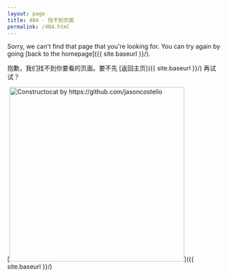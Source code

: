 ```yaml
---
layout: page
title: 404 - 找不到页面
permalink: /404.html
---
```


Sorry, we can't find that page that you're looking for. You can try again by going [back to the homepage]({{ site.baseurl }}/).

抱歉，我们找不到你要看的页面。要不先 [返回主页]({{ site.baseurl }}/) 再试试？

[<img src="{{ site.baseurl }}/images/404.jpg" alt="Constructocat by https://github.com/jasoncostello" style="width: 400px;"/>]({{ site.baseurl }}/)
